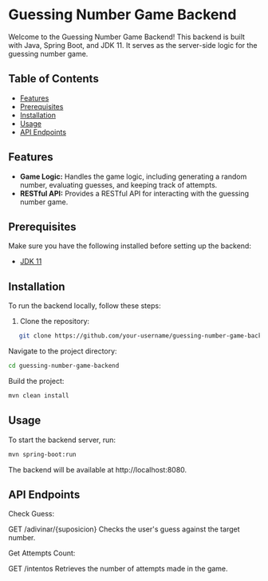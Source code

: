 # Guessing Number Game Backend

Welcome to the Guessing Number Game Backend! This backend is built with Java, Spring Boot, and JDK 11. It serves as the server-side logic for the guessing number game.

## Table of Contents

- [Features](#features)
- [Prerequisites](#prerequisites)
- [Installation](#installation)
- [Usage](#usage)
- [API Endpoints](#api-endpoints)

## Features

- **Game Logic:** Handles the game logic, including generating a random number, evaluating guesses, and keeping track of attempts.
- **RESTful API:** Provides a RESTful API for interacting with the guessing number game.

## Prerequisites

Make sure you have the following installed before setting up the backend:

- [JDK 11](https://www.oracle.com/java/technologies/javase-jdk11-downloads.html)

## Installation

To run the backend locally, follow these steps:

1. Clone the repository:

```bash
   git clone https://github.com/your-username/guessing-number-game-backend.git
```

Navigate to the project directory:

```bash
cd guessing-number-game-backend
```

Build the project:

```bash
mvn clean install
```

## Usage

To start the backend server, run:

```bash
mvn spring-boot:run
```
The backend will be available at http://localhost:8080.

## API Endpoints

Check Guess:

GET /adivinar/{suposicion}
Checks the user's guess against the target number.

Get Attempts Count:

GET /intentos
Retrieves the number of attempts made in the game.
